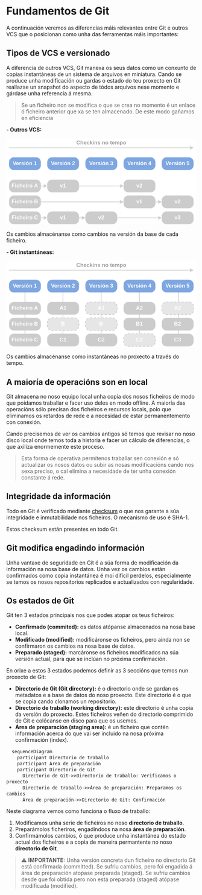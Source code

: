 # Fundamentos de Git

A continuación veremos as diferencias máis relevantes entre Git e outros VCS que o posicionan como unha das ferramentas máis importantes:

## Tipos de VCS e versionado
A diferencia de outros VCS, Git manexa os seus datos como un conxunto de copias instantáneas de un sistema de arquivos en miniatura. Cando se produce unha modificación ou gardas o estado do teu proxecto en Git realíazse un snapshot do aspecto de tódos arquivos nese momento e gárdase unha referencia á mesma.

> Se un ficheiro non se modifica o que se crea no momento é un enlace ó ficheiro anterior que xa se ten almacenado. De este modo gañamos en eficiencia

**- Outros VCS:**

<div style="text-align: center;">
  <div style="margin: 0 auto;">

![VCS version flow](../_media/01_git/VCS_version_flow.png)

  </div>
</div>

Os cambios almacénanse como cambios na versión da base de cada ficheiro.

**- Git instantáneas:**

<div style="text-align: center;">
  <div style="margin: 0 auto;">

![GIT version flow](../_media/01_git/GIT_version_flow.png)

  </div>
</div>

Os cambios almacénanse como instantáneas no proxecto a través do tempo.

## A maioría de operacións son en local

Git almacena no noso equipo local unha copia dos nosos ficheiros de modo que poidamos traballar e facer uso deles en modo offline. A maioría das operacións sólo precisan dos ficheiros e recursos locais, polo que eliminamos os retardos de rede e a necesidad de estar permanentemento con conexión.

Cando precisemos de ver os cambios antigos só temos que revisar no noso disco local onde temos toda a historia e facer un cálculo de diferencias, o que axiliza enormemente este proceso.

> Esta forma de operativa permítenos traballar sen conexión e só actualizar os nosos datos ou subir as nosas modificacións cando nos sexa preciso, o cal elimina a necesidade de ter unha conexión constante á rede.

## Integridade da información

Todo en Git é verificado mediante [checksum](https://en.wikipedia.org/wiki/Checksum) o que nos garante a súa integridade e inmutabilidade nos ficheiros. O mecanismo de uso é SHA-1.

Estos checksum están presentes en todo Git.

## Git modifica engadindo información

Unha vantaxe de seguridade en Git é a súa forma de modificación da información na nosa base de datos. Unha vez os cambios están confirmados como copia instantánea é moi difícil perdelos, especialmente se temos os nosos repositorios replicados e actualizados con regularidade.

## Os estados de Git

Git ten 3 estados principais nos que podes atopar os teus ficheiros:

- **Confirmado (commited):** os datos atópanse almacenados na nosa base local.
- **Modificado (modified):** modificáronse os ficheiros, pero aínda non se confirmaron os cambios na nosa base de datos.
- **Preparado (staged):** marcáronse os ficheiros modificados na súa versión actual, para que se inclúan no próxima confirmación.

En orixe a estos 3 estados podemos definir as 3 seccións que temos nun proxecto de Git:

- **Directorio de Git (Git directory):** é o directorio onde se gardan os metadatos e a base de datos do noso proxecto. Este directorio é o que se copia cando clonamos un repositorio.
- **Directorio de traballo (working directory):** este directorio é unha copia da versión do proxecto. Estes ficheiros veñen do directorio comprimido de Git e colócanse en disco para que os usemos.
- **Área de preparación (staging area):** é un ficheiro que contén información acerca do que vai ser incluido na nosa próxima confirmación (index).

```mermaid
  sequenceDiagram
    participant Directorio de traballo
    participant Área de preparación
    participant Directorio de Git
      Directorio de Git->>Directorio de traballo: Verificamos o proxecto
      Directorio de traballo->>Área de preparación: Preparamos os cambios
      Área de preparación->>Directorio de Git: Confirmación
```
Neste diagrama vemos como funciona o fluxo de traballo:
1. Modificamos unha serie de ficheiros no noso **directorio de traballo**.
2. Preparámolos ficheriros, engadíndoos na nosa **área de preparación**.
3. Confirmámolos cambios, ó que produce unha instantánea do estado actual dos ficheiros e a copia de maneira permantente no noso **directorio de Git**.

>⚠️ **IMPORTANTE:** Unha versión concreta dun ficheiro no directorio Git está confirmada (committed). Se sufriu cambios, pero foi engadida á área de preparación atoṕase preparada (staged). Se sufriu cambios desde que foi obtida pero non está preparada (staged) atópase modificada (modified).
